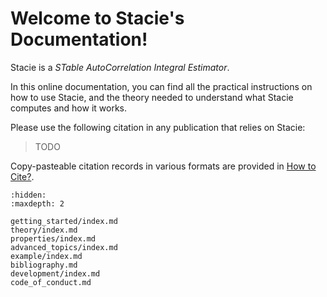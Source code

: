 # Welcome to Stacie's Documentation!

Stacie is a *STable AutoCorrelation Integral Estimator*.

In this online documentation, you can find all the practical instructions on how to use Stacie,
and the theory needed to understand what Stacie computes and how it works.

Please use the following citation in any publication that relies on Stacie:

> TODO

Copy-pasteable citation records in various formats are provided in [How to Cite?](getting_started/cite.md).


```{toctree}
:hidden:
:maxdepth: 2

getting_started/index.md
theory/index.md
properties/index.md
advanced_topics/index.md
example/index.md
bibliography.md
development/index.md
code_of_conduct.md
```
